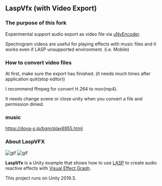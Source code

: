 LaspVfx (with Video Export)
-------
### The purpose of this fork
Experimental support audio export as video file via [uNvEncoder].

Spectrogram videos are useful for playing effects with music files and it works even if LASP unsupported environment. (i.e. Mobile)

### How to convert video files
At first, make sure the export has finished. (it needs much times after application quit(stop editor))

I recommend ffmpeg for convert H.264 to mov(mp4).

It needs change scene or close unity when you convert a file and permission dinied.

### music
https://dova-s.jp/bgm/play6955.html

[uNvEncoder]: https://github.com/hecomi/uNvEncoder

### About LaspVFX
![gif](https://i.imgur.com/KIwkpcI.gif)
![gif](https://i.imgur.com/Nrb1XGw.gif)

**LaspVfx** is a Unity example that shows how to use [LASP] to create audio
reactive effects with [Visual Effect Graph].

[LASP]: https://github.com/keijiro/Lasp
[Visual Effect Graph]: https://unity.com/visual-effect-graph

This project runs on Unity 2019.3.
